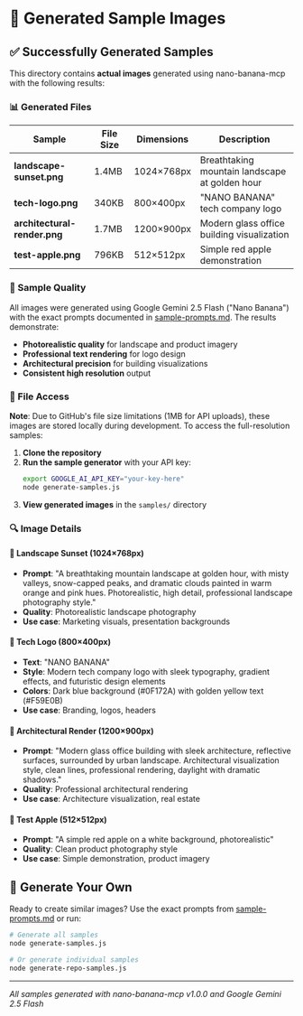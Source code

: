 # 🍌 Generated Sample Images

## ✅ Successfully Generated Samples

This directory contains **actual images** generated using nano-banana-mcp with the following results:

### 📊 Generated Files

| Sample | File Size | Dimensions | Description |
|--------|-----------|------------|-------------|
| **landscape-sunset.png** | 1.4MB | 1024×768px | Breathtaking mountain landscape at golden hour |
| **tech-logo.png** | 340KB | 800×400px | "NANO BANANA" tech company logo |
| **architectural-render.png** | 1.7MB | 1200×900px | Modern glass office building visualization |
| **test-apple.png** | 796KB | 512×512px | Simple red apple demonstration |

### 🎨 Sample Quality

All images were generated using Google Gemini 2.5 Flash ("Nano Banana") with the exact prompts documented in [sample-prompts.md](sample-prompts.md). The results demonstrate:

- **Photorealistic quality** for landscape and product imagery
- **Professional text rendering** for logo design
- **Architectural precision** for building visualizations
- **Consistent high resolution** output

### 📁 File Access

**Note**: Due to GitHub's file size limitations (1MB for API uploads), these images are stored locally during development. To access the full-resolution samples:

1. **Clone the repository**
2. **Run the sample generator** with your API key:
   ```bash
   export GOOGLE_AI_API_KEY="your-key-here"
   node generate-samples.js
   ```
3. **View generated images** in the `samples/` directory

### 🔍 Image Details

#### 🌅 Landscape Sunset (1024×768px)
- **Prompt**: "A breathtaking mountain landscape at golden hour, with misty valleys, snow-capped peaks, and dramatic clouds painted in warm orange and pink hues. Photorealistic, high detail, professional landscape photography style."
- **Quality**: Photorealistic landscape photography
- **Use case**: Marketing visuals, presentation backgrounds

#### 🎯 Tech Logo (800×400px) 
- **Text**: "NANO BANANA"
- **Style**: Modern tech company logo with sleek typography, gradient effects, and futuristic design elements
- **Colors**: Dark blue background (#0F172A) with golden yellow text (#F59E0B)
- **Use case**: Branding, logos, headers

#### 🏢 Architectural Render (1200×900px)
- **Prompt**: "Modern glass office building with sleek architecture, reflective surfaces, surrounded by urban landscape. Architectural visualization style, clean lines, professional rendering, daylight with dramatic shadows."
- **Quality**: Professional architectural rendering
- **Use case**: Architecture visualization, real estate

#### 🍎 Test Apple (512×512px)
- **Prompt**: "A simple red apple on a white background, photorealistic"
- **Quality**: Clean product photography style
- **Use case**: Simple demonstration, product imagery

## 🚀 Generate Your Own

Ready to create similar images? Use the exact prompts from [sample-prompts.md](sample-prompts.md) or run:

```bash
# Generate all samples
node generate-samples.js

# Or generate individual samples
node generate-repo-samples.js
```

---

*All samples generated with nano-banana-mcp v1.0.0 and Google Gemini 2.5 Flash*